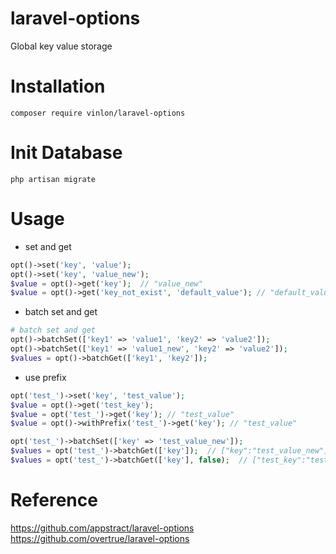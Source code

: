 # laravel-options

Global key value storage


# Installation

```shell
composer require vinlon/laravel-options
```


# Init Database

```shell
php artisan migrate
```

# Usage

- set and get

```php
opt()->set('key', 'value');
opt()->set('key', 'value_new');
$value = opt()->get('key');  // "value_new"
$value = opt()->get('key_not_exist', 'default_value'); // "default_value"
```

- batch set and get

```php
# batch set and get
opt()->batchSet(['key1' => 'value1', 'key2' => 'value2']);
opt()->batchSet(['key1' => 'value1_new', 'key2' => 'value2']);
$values = opt()->batchGet(['key1', 'key2']);
```

- use prefix

```php
opt('test_')->set('key', 'test_value');
$value = opt()->get('test_key');
$value = opt('test_')->get('key'); // "test_value"
$value = opt()->withPrefix('test_')->get('key'); // "test_value"

opt('test_')->batchSet(['key' => 'test_value_new']);
$values = opt('test_')->batchGet(['key']);  // ["key":"test_value_new"]
$values = opt('test_')->batchGet(['key'], false);  // ["test_key":"test_value_new"]
```

# Reference

https://github.com/appstract/laravel-options
https://github.com/overtrue/laravel-options


